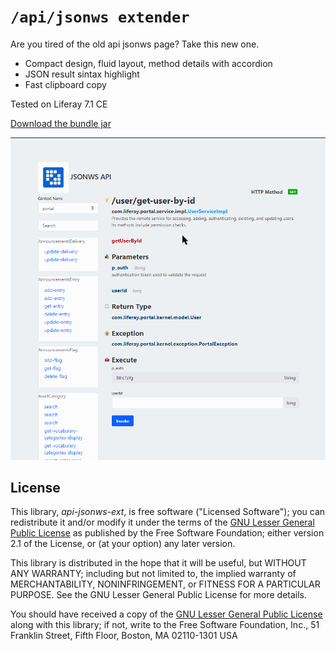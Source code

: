 # `/api/jsonws extender`

Are you tired of the old api jsonws page? Take this new one.

* Compact design, fluid layout, method details with accordion
* JSON result sintax highlight
* Fast clipboard copy

Tested on Liferay 7.1 CE

[Download the bundle jar](https://github.com/baxtheman/api-jsonws-ext/releases/download/7.1.0.1/it.baxtheman.liferay.corejsphook-7.1.0.1.jar)

![Old to new](/doc/new.gif)



License
-------

This library, *api-jsonws-ext*, is free software ("Licensed Software"); you can
redistribute it and/or modify it under the terms of the [GNU Lesser General
Public License](http://www.gnu.org/licenses/lgpl-2.1.html) as published by the
Free Software Foundation; either version 2.1 of the License, or (at your
option) any later version.

This library is distributed in the hope that it will be useful, but WITHOUT ANY
WARRANTY; including but not limited to, the implied warranty of MERCHANTABILITY,
NONINFRINGEMENT, or FITNESS FOR A PARTICULAR PURPOSE. See the GNU Lesser General
Public License for more details.

You should have received a copy of the [GNU Lesser General Public
License](http://www.gnu.org/licenses/lgpl-2.1.html) along with this library; if
not, write to the Free Software Foundation, Inc., 51 Franklin Street, Fifth
Floor, Boston, MA 02110-1301 USA
